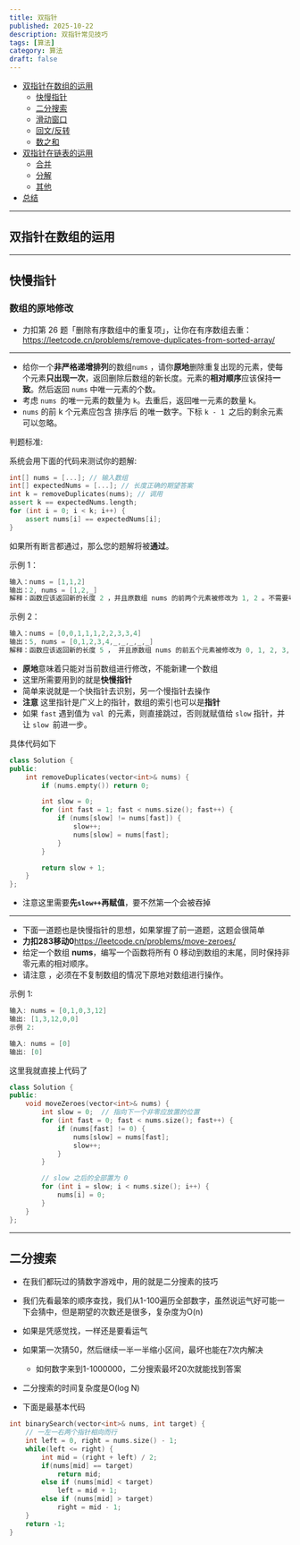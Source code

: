 ```yaml
---
title: 双指针
published: 2025-10-22
description: 双指针常见技巧
tags: [算法]
category: 算法
draft: false
--- 
```

- [双指针在数组的运用](#双指针在数组的运用)
    - [快慢指针](#快慢指针)
    - [二分搜索](#二分搜索)
    - [滑动窗口](#滑动窗口)
    - [回文/反转](#回文/反转)
    - [数之和](#数之和)
- [双指针在链表的运用](#双指针在链表的运用)
    - [合并](#合并)
    - [分解](#分解)
    - [其他](#其他)
- [总结](#总结)
---
## 双指针在数组的运用
---
## 快慢指针
### 数组的原地修改

- 力扣第 26 题「删除有序数组中的重复项」，让你在有序数组去重：
https://leetcode.cn/problems/remove-duplicates-from-sorted-array/
---
- 给你一个**非严格递增排列**的数组```nums``` ，请你**原地**删除重复出现的元素，使每个元素**只出现一次**，返回删除后数组的新长度。元素的**相对顺序**应该保持**一致**。然后返回 ```nums``` 中唯一元素的个数。
- 考虑 ```nums ```的唯一元素的数量为 ```k```。去重后，返回唯一元素的数量 k。
- ```nums``` 的前 k 个元素应包含 排序后 的唯一数字。下标 ```k - 1 ```之后的剩余元素可以忽略。

判题标准:

系统会用下面的代码来测试你的题解:
```cpp
int[] nums = [...]; // 输入数组
int[] expectedNums = [...]; // 长度正确的期望答案
int k = removeDuplicates(nums); // 调用
assert k == expectedNums.length;
for (int i = 0; i < k; i++) {
    assert nums[i] == expectedNums[i];
}
```
如果所有断言都通过，那么您的题解将被**通过**。

示例 1：
```cpp
输入：nums = [1,1,2]
输出：2, nums = [1,2,_]
解释：函数应该返回新的长度 2 ，并且原数组 nums 的前两个元素被修改为 1, 2 。不需要考虑数组中超出新长度后面的元素。
```
示例 2：
```cpp
输入：nums = [0,0,1,1,1,2,2,3,3,4]
输出：5, nums = [0,1,2,3,4,_,_,_,_,_]
解释：函数应该返回新的长度 5 ， 并且原数组 nums 的前五个元素被修改为 0, 1, 2, 3, 4 。不需要考虑数组中超出新长度后面的
```

- **原地**意味着只能对当前数组进行修改，不能新建一个数组
- 这里所需要用到的就是**快慢指针**
- 简单来说就是一个快指针去识别，另一个慢指针去操作
- **注意**  这里指针是广义上的指针，数组的索引也可以是**指针**
- 如果 ```fast``` 遇到值为 ```val ```的元素，则直接跳过，否则就赋值给 ```slow``` 指针，并让 ```slow ```前进一步。

具体代码如下
```cpp
class Solution {
public:
    int removeDuplicates(vector<int>& nums) {
        if (nums.empty()) return 0;

        int slow = 0;
        for (int fast = 1; fast < nums.size(); fast++) {
            if (nums[slow] != nums[fast]) {
                slow++;
                nums[slow] = nums[fast];
            }
        }

        return slow + 1;
    }
};
```
- 注意这里需要**先```slow++```再赋值**，要不然第一个会被吞掉
---
- 下面一道题也是快慢指针的思想，如果掌握了前一道题，这题会很简单
- **力扣283移动0**https://leetcode.cn/problems/move-zeroes/
- 给定一个数组 **nums**，编写一个函数将所有 0 移动到数组的末尾，同时保持非零元素的相对顺序。
- 请注意 ，必须在不复制数组的情况下原地对数组进行操作。
 

示例 1:
```cpp
输入: nums = [0,1,0,3,12]
输出: [1,3,12,0,0]
示例 2:
```
```cpp
输入: nums = [0]
输出: [0]
```
这里我就直接上代码了
```cpp
class Solution {
public:
    void moveZeroes(vector<int>& nums) {
        int slow = 0;  // 指向下一个非零应放置的位置
        for (int fast = 0; fast < nums.size(); fast++) {
            if (nums[fast] != 0) {
                nums[slow] = nums[fast];
                slow++;
            }
        }

        // slow 之后的全部置为 0
        for (int i = slow; i < nums.size(); i++) {
            nums[i] = 0;
        }
    }
};

```
---
## 二分搜索
- 在我们都玩过的猜数字游戏中，用的就是二分搜素的技巧

- 我们先看最笨的顺序查找，我们从1-100遍历全部数字，虽然说运气好可能一下会猜中，但是期望的次数还是很多，复杂度为O(n)
- 如果是凭感觉找，一样还是要看运气
- 如果第一次猜50，然后继续一半一半缩小区间，最坏也能在7次内解决
    - 如何数字来到1-1000000，二分搜索最坏20次就能找到答案
- 二分搜索的时间复杂度是O(log  N)
- 下面是最基本代码
```cpp
int binarySearch(vector<int>& nums, int target) {
    // 一左一右两个指针相向而行
    int left = 0, right = nums.size() - 1;
    while(left <= right) {
        int mid = (right + left) / 2;
        if(nums[mid] == target)
            return mid; 
        else if (nums[mid] < target)
            left = mid + 1; 
        else if (nums[mid] > target)
            right = mid - 1;
    }
    return -1;
}
```